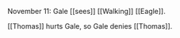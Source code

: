 November 11: Gale [[sees]] [[Walking]] [[Eagle]].

[[Thomas]] hurts Gale, so Gale denies [[Thomas]].